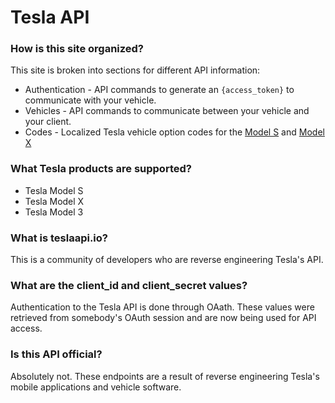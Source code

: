 # Tesla API

### How is this site organized?

This site is broken into sections for different API information:

* Authentication - API commands to generate an `{access_token}` to communicate with your vehicle.
* Vehicles - API commands to communicate between your vehicle and your client.
* Codes - Localized Tesla vehicle option codes for the [Model S](codes/model-s-options.md) and [Model X](codes/model-x-options.md)

### What Tesla products are supported?

* Tesla Model S
* Tesla Model X
* Tesla Model 3

### What is teslaapi.io?

This is a community of developers who are reverse engineering Tesla's API.

### What are the client\_id and client\_secret values?

Authentication to the Tesla API is done through OAath. These values were retrieved from somebody's OAuth session and are now being used for API access.

### Is this API official?

Absolutely not. These endpoints are a result of reverse engineering Tesla's mobile applications and vehicle software.


